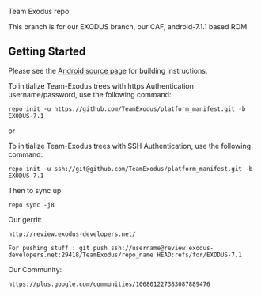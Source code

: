 Team Exodus repo

This branch is for our EXODUS branch, our CAF, android-7.1.1 based ROM


Getting Started
---------------

Please see the [Android source page](http://source.android.com/source/index.html) for building instructions.

To initialize Team-Exodus trees with https Authentication username/password, use the following command:

    repo init -u https://github.com/TeamExodus/platform_manifest.git -b EXODUS-7.1

or

To initialize Team-Exodus trees with SSH Authentication, use the following command:

    repo init -u ssh://git@github.com/TeamExodus/platform_manifest.git -b EXODUS-7.1

Then to sync up:

    repo sync -j8

Our gerrit:

    http://review.exodus-developers.net/

    For pushing stuff : git push ssh://username@review.exodus-developers.net:29418/TeamExodus/repo_name HEAD:refs/for/EXODUS-7.1

Our Community:

	https://plus.google.com/communities/106801227383087889476

